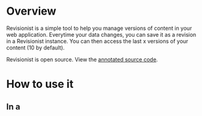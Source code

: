 # Overview
Revisionist is a simple tool to help you manage versions of content in your web application.
Everytime your data changes, you can save it as a revision in a Revisionist instance.
You can then access the last x versions of your content (10 by default).

Revisionist is open source. View the [annotated source code](http//inf0rmer.github.io/revisionist/docs/revisionist.html).

# How to use it

## In a <script> tag
Include the script in your page. A global "Revisionist" variable will be made available.

## With an AMD loader
Using an AMD loader such as [RequireJS](http://requirejs.org):

```javascript
require(['path/to/revisionist'], function(Revisionist) {
  // The "Revisionist" variable is available
});
```

## In Node

``` javascript
Revisionist = require('path/to/revisionist')
```

Create an instance of Revisionist:
```javascript
rev = new Revisionist()
```

# API

Any instance has these two methods available:

**change(newValue)**

Creates a new revision. It returns the same value you passed in
```javascript
rev.change('bananas')
// -> 'bananas'
```

**recover(version)**

Recovers a previous version of your content and returns it.
```javascript
rev.change('tomatoes')

rev.recover(0)
// -> 'bananas'

rev.recover(1)
// -> 'tomatoes'
```

# Options
When creating a Revisionist instance, you can pass it an options hash to change the default behaviour. The available options are:

**versions | Number**
The maximum number of revisions you wish to store. Defaults to 10.

**plugin | String**
The plugin you wish to use with this instance. The plugin must have been registered before using the class method ```registerPlugin```

# Plugin Architecture
Revisionist uses a plugin architecture, so you can wrap around it's two main functions, ```change``` and ```recover``` to implement your own logic.

The "Simple" plugin shipped by default simply stores and returns the values as they're passed in.

## Authoring a plugin
To write a plugin, all you really have to do is provide Revisionist with a hash containing two methods:

**change(newValue)**

This method will be called by the Revisionist instance when you do ```instance.change("bananas")```. In this case, your implementation of ```change``` would receive an argument with a value of ```bananas```.

**recover(oldValue)**

This method will be called by the Revisionist instance when you do ```instance.recover(2)```. Your implementation of ```recover``` gets an argument with the value previously stored as revision #2.

Both of these methods are executed in the context of your own plugin.

### Registering the plugin
The ```Revisionist``` class exposes a class method to register your plugins.

**registerPlugin(name | String, hash | Object)**

Registers a plugin with a name and a hash containing ```change``` and ```recover``` functions. If your plugin does not follow this naming convention, it will not work properly.

